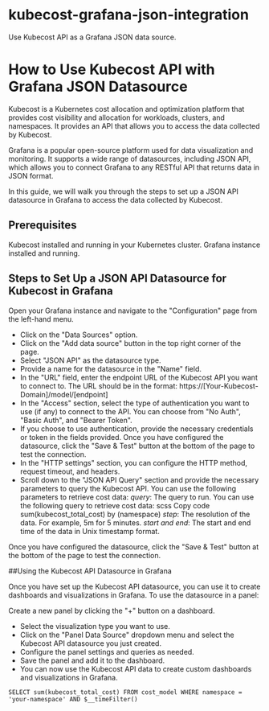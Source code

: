 # kubecost-grafana-json-integration
Use Kubecost API as a Grafana JSON data source.

# How to Use Kubecost API with Grafana JSON Datasource

Kubecost is a Kubernetes cost allocation and optimization platform that provides cost visibility and allocation for workloads, clusters, and namespaces. It provides an API that allows you to access the data collected by Kubecost.

Grafana is a popular open-source platform used for data visualization and monitoring. It supports a wide range of datasources, including JSON API, which allows you to connect Grafana to any RESTful API that returns data in JSON format.

In this guide, we will walk you through the steps to set up a JSON API datasource in Grafana to access the data collected by Kubecost.

## Prerequisites
Kubecost installed and running in your Kubernetes cluster.
Grafana instance installed and running.

## Steps to Set Up a JSON API Datasource for Kubecost in Grafana
Open your Grafana instance and navigate to the "Configuration" page from the left-hand menu.
- Click on the "Data Sources" option.
- Click on the "Add data source" button in the top right corner of the page.
- Select "JSON API" as the datasource type.
- Provide a name for the datasource in the "Name" field.
- In the "URL" field, enter the endpoint URL of the Kubecost API you want to connect to. The URL should be in the format: https://[Your-Kubecost-Domain]/model/[endpoint]
- In the "Access" section, select the type of authentication you want to use (if any) to connect to the API. You can choose from "No Auth", "Basic Auth", and "Bearer Token".
- If you choose to use authentication, provide the necessary credentials or token in the fields provided.
Once you have configured the datasource, click the "Save & Test" button at the bottom of the page to test the connection.
- In the "HTTP settings" section, you can configure the HTTP method, request timeout, and headers.
- Scroll down to the "JSON API Query" section and provide the necessary parameters to query the Kubecost API. You can use the following parameters to retrieve cost data:
*query*: The query to run. You can use the following query to retrieve cost data:
scss
Copy code
sum(kubecost_total_cost) by (namespace)
*step*: The resolution of the data. For example, 5m for 5 minutes.
*start and end*: The start and end time of the data in Unix timestamp format.

Once you have configured the datasource, click the "Save & Test" button at the bottom of the page to test the connection.

##Using the Kubecost API Datasource in Grafana

Once you have set up the Kubecost API datasource, you can use it to create dashboards and visualizations in Grafana. To use the datasource in a panel:

Create a new panel by clicking the "+" button on a dashboard.
- Select the visualization type you want to use.
- Click on the "Panel Data Source" dropdown menu and select the Kubecost API datasource you just created.
- Configure the panel settings and queries as needed.
- Save the panel and add it to the dashboard.
- You can now use the Kubecost API data to create custom dashboards and visualizations in Grafana.

``
SELECT sum(kubecost_total_cost) FROM cost_model WHERE namespace = 'your-namespace' AND $__timeFilter()
``
